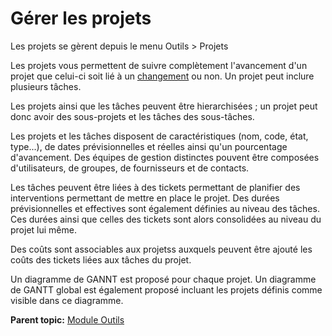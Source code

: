 Gérer les projets
=================

Les projets se gèrent depuis le menu Outils \> Projets

Les projets vous permettent de suivre complètement l'avancement d'un
projet que celui-ci soit lié à un
[changement](helpdesk_advanced_changes.html "La gestion des changements")
ou non. Un projet peut inclure plusieurs tâches.

Les projets ainsi que les tâches peuvent être hierarchisées ; un projet
peut donc avoir des sous-projets et les tâches des sous-tâches.

Les projets et les tâches disposent de caractéristiques (nom, code,
état, type...), de dates prévisionnelles et réelles ainsi qu'un
pourcentage d'avancement. Des équipes de gestion distinctes pouvent être
composées d'utilisateurs, de groupes, de fournisseurs et de contacts.

Les tâches peuvent être liées à des tickets permettant de planifier des
interventions permettant de mettre en place le projet. Des durées
prévisionnelles et effectives sont également définies au niveau des
tâches. Ces durées ainsi que celles des tickets sont alors consolidées
au niveau du projet lui même.

Des coûts sont associables aux projetss auxquels peuvent être ajouté les
coûts des tickets liées aux tâches du projet.

Un diagramme de GANNT est proposé pour chaque projet. Un diagramme de
GANTT global est également proposé incluant les projets définis comme
visible dans ce diagramme.

**Parent topic:** [Module
Outils](../glpi/tool.html "Le module Outils permet aux utilisateurs de gérer les notes, la base de connaissance, les réservations ainsi que de générer des rapports")

